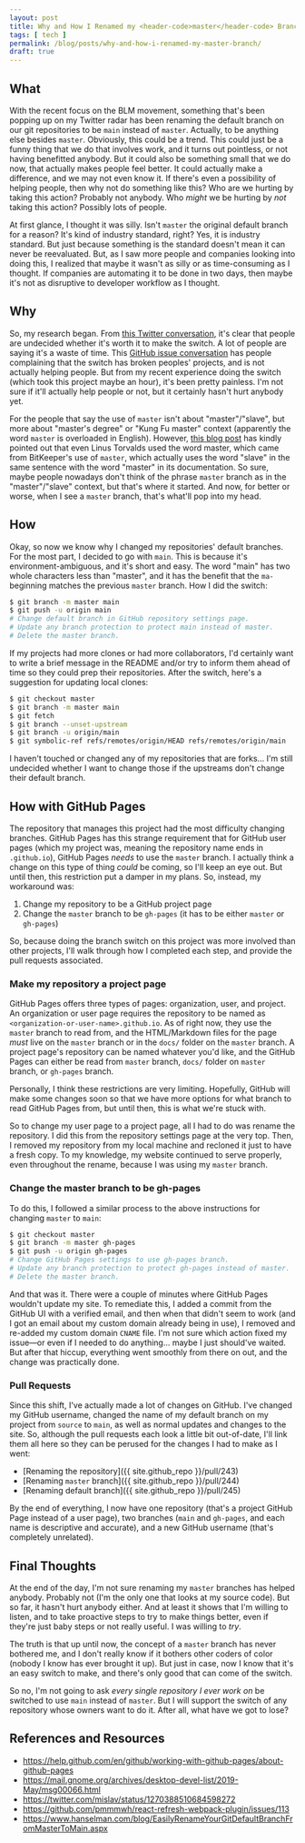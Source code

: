 ```yaml
---
layout: post
title: Why and How I Renamed my <header-code>master</header-code> Branch
tags: [ tech ]
permalink: /blog/posts/why-and-how-i-renamed-my-master-branch/
draft: true
---
```


## What

With the recent focus on the BLM movement, something that's been popping up on my Twitter radar has been renaming the default branch on our git repositories to be `main` instead of `master`. Actually, to be anything else besides `master`. Obviously, this could be a trend. This could just be a funny thing that we do that involves work, and it turns out pointless, or not having benefitted anybody. But it could also be something small that we do now, that actually makes people feel better. It could actually make a difference, and we may not even know it. If there's even a possibility of helping people, then why not do something like this? Who are we hurting by taking this action? Probably not anybody. Who _might_ we be hurting by _not_ taking this action? Possibly lots of people.

At first glance, I thought it was silly. Isn't `master` the original default branch for a reason? It's kind of industry standard, right? Yes, it is industry standard. But just because something is the standard doesn't mean it can never be reevaluated. But, as I saw more people and companies looking into doing this, I realized that maybe it wasn't as silly or as time-consuming as I thought. If companies are automating it to be done in two days, then maybe it's not as disruptive to developer workflow as I thought.

## Why

So, my research began. From [this Twitter conversation](https://twitter.com/mislav/status/1270388510684598272), it's clear that people are undecided whether it's worth it to make the switch. A lot of people are saying it's a waste of time. This [GitHub issue conversation](https://github.com/pmmmwh/react-refresh-webpack-plugin/issues/113) has people complaining that the switch has broken peoples' projects, and is not actually helping people. But from my recent experience doing the switch (which took this project maybe an hour), it's been pretty painless. I'm not sure if it'll actually help people or not, but it certainly hasn't hurt anybody yet.

For the people that say the use of `master` isn't about "master"/"slave", but more about "master's degree" or "Kung Fu master" context (apparently the word `master` is overloaded in English). However, [this blog post](https://mail.gnome.org/archives/desktop-devel-list/2019-May/msg00066.html) has kindly pointed out that even Linus Torvalds used the word master, which came from BitKeeper's use of `master`, which actually uses the word "slave" in the same sentence with the word "master" in its documentation. So sure, maybe people nowadays don't think of the phrase `master` branch as in the "master"/"slave" context, but that's where it started. And now, for better or worse, when I see a `master` branch, that's what'll pop into my head.

## How

Okay, so now we know why I changed my repositories' default branches. For the most part, I decided to go with `main`. This is because it's environment-ambiguous, and it's short and easy. The word "main" has two whole characters less than "master", and it has the benefit that the `ma-` beginning matches the previous `master` branch. How I did the switch:

```bash
$ git branch -m master main
$ git push -u origin main
# Change default branch in GitHub repository settings page.
# Update any branch protection to protect main instead of master.
# Delete the master branch.
```

If my projects had more clones or had more collaborators, I'd certainly want to write a brief message in the README and/or try to inform them ahead of time so they could prep their repositories. After the switch, here's a suggestion for updating local clones:

```bash
$ git checkout master
$ git branch -m master main
$ git fetch
$ git branch --unset-upstream
$ git branch -u origin/main
$ git symbolic-ref refs/remotes/origin/HEAD refs/remotes/origin/main
```

I haven't touched or changed any of my repositories that are forks... I'm still undecided whether I want to change those if the upstreams don't change their default branch.

## How with GitHub Pages

The repository that manages this project had the most difficulty changing branches. GitHub Pages has this strange requirement that for GitHub user pages (which my project was, meaning the repository name ends in `.github.io`), GitHub Pages _needs_ to use the `master` branch. I actually think a change on this type of thing _could_ be coming, so I'll keep an eye out. But until then, this restriction put a damper in my plans. So, instead, my workaround was:

1. Change my repository to be a GitHub project page
2. Change the `master` branch to be `gh-pages` (it has to be either `master` or `gh-pages`)

So, because doing the branch switch on this project was more involved than other projects, I'll walk through how I completed each step, and provide the pull requests associated.

### Make my repository a project page

GitHub Pages offers three types of pages: organization, user, and project. An organization or user page requires the repository to be named as `<organization-or-user-name>.github.io`. As of right now, they use the `master` branch to read from, and the HTML/Markdown files for the page _must_ live on the `master` branch or in the `docs/` folder on the `master` branch. A project page's repository can be named whatever you'd like, and the GitHub Pages can either be read from `master` branch, `docs/` folder on `master` branch, or `gh-pages` branch.

Personally, I think these restrictions are very limiting. Hopefully, GitHub will make some changes soon so that we have more options for what branch to read GitHub Pages from, but until then, this is what we're stuck with.

So to change my user page to a project page, all I had to do was rename the repository. I did this from the repository settings page at the very top. Then, I removed my repository from my local machine and recloned it just to have a fresh copy. To my knowledge, my website continued to serve properly, even throughout the rename, because I was using my `master` branch.

### Change the <header-code>master</header-code> branch to be <header-code>gh-pages</header-code>

To do this, I followed a similar process to the above instructions for changing `master` to `main`:

```bash
$ git checkout master
$ git branch -m master gh-pages
$ git push -u origin gh-pages
# Change GitHub Pages settings to use gh-pages branch.
# Update any branch protection to protect gh-pages instead of master.
# Delete the master branch.
```

And that was it. There were a couple of minutes where GitHub Pages wouldn't update my site. To remediate this, I added a commit from the GitHub UI with a verified email, and then when that didn't seem to work (and I got an email about my custom domain already being in use), I removed and re-added my custom domain `CNAME` file. I'm not sure which action fixed my issue—or even if I needed to do anything... maybe I just should've waited. But after that hiccup, everything went smoothly from there on out, and the change was practically done.

### Pull Requests

Since this shift, I've actually made a lot of changes on GitHub. I've changed my GitHub username, changed the name of my default branch on my project from `source` to `main`, as well as normal updates and changes to the site. So, although the pull requests each look a little bit out-of-date, I'll link them all here so they can be perused for the changes I had to make as I went:

* [Renaming the repository]({{ site.github_repo }}/pull/243)
* [Renaming `master` branch]({{ site.github_repo }}/pull/244)
* [Renaming default branch]({{ site.github_repo }}/pull/245)

By the end of everything, I now have one repository (that's a project GitHub Page instead of a user page), two branches (`main` and `gh-pages`, and each name is descriptive and accurate), and a new GitHub username (that's completely unrelated).

## Final Thoughts

At the end of the day, I'm not sure renaming my `master` branches has helped anybody. Probably not (I'm the only one that looks at my source code). But so far, it hasn't hurt anybody either. And at least it shows that I'm willing to listen, and to take proactive steps to try to make things better, even if they're just baby steps or not really useful. I was willing to _try_.

The truth is that up until now, the concept of a `master` branch has never bothered me, and I don't really know if it bothers other coders of color (nobody I know has ever brought it up). But just in case, now I know that it's an easy switch to make, and there's only good that can come of the switch.

So no, I'm not going to ask _every single repository I ever work on_ be switched to use `main` instead of `master`. But I will support the switch of any repository whose owners want to do it. After all, what have we got to lose?

## References and Resources

* https://help.github.com/en/github/working-with-github-pages/about-github-pages
* https://mail.gnome.org/archives/desktop-devel-list/2019-May/msg00066.html
* https://twitter.com/mislav/status/1270388510684598272
* https://github.com/pmmmwh/react-refresh-webpack-plugin/issues/113
* https://www.hanselman.com/blog/EasilyRenameYourGitDefaultBranchFromMasterToMain.aspx
